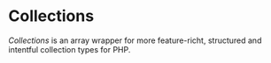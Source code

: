 # Collections #

*Collections* is an array wrapper for more feature-richt, structured and intentful collection types for PHP.
